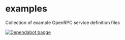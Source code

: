 # examples
Collection of example OpenRPC service definition files

[![Dependabot badge](https://img.shields.io/badge/Dependabot-enabled-brightgreen.svg?logo=dependabot)](https://dependabot.com/)